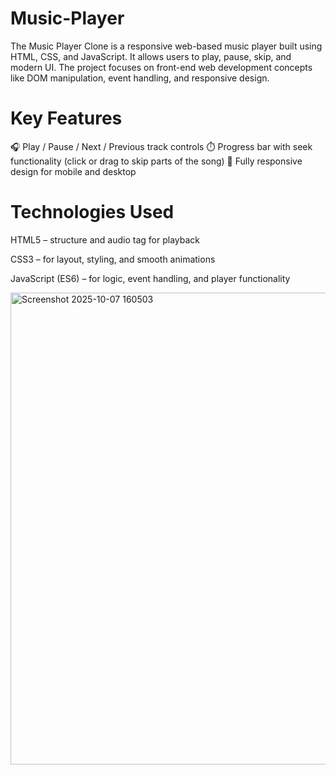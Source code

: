 # Music-Player
The Music Player Clone is a responsive web-based music player built using HTML, CSS, and JavaScript. It allows users to play, pause, skip, and 
modern UI. The project focuses on front-end web development concepts like DOM manipulation, event handling, and responsive design.
# Key Features

🎧 Play / Pause / Next / Previous track controls
⏱️ Progress bar with seek functionality (click or drag to skip parts of the song)
📱 Fully responsive design for mobile and desktop

# Technologies Used

HTML5 – structure and audio tag for playback

CSS3 – for layout, styling, and smooth animations

JavaScript (ES6) – for logic, event handling, and player functionality

<img width="1365" height="755" alt="Screenshot 2025-10-07 160503" src="https://github.com/user-attachments/assets/c5947819-7388-46f9-b3c8-73ea7783c73f" />
